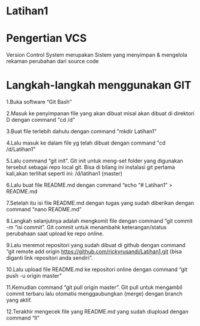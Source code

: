 # Latihan1

# Pengertian VCS

Version Control System merupakan Sistem yang menyimpan & mengelola rekaman perubahan dari source code
 
# Langkah-langkah menggunakan GIT

1.Buka software “Git Bash”

2.Masuk ke penyimpanan file yang akan dibuat misal akan dibuat di direktori D dengan command "cd /d”

3.Buat file terlebih dahulu dengan command "mkdir Latihan1"

4.Lalu masuk ke dalam file yg telah dibuat dengan command "cd /d/Latihan1"

5.Lalu command “git init”. Git init untuk meng-set folder yang digunakan tersebut sebagai repo local git. Bisa di bilang ini instalasi git pertama kali,akan terlihat seperti ini: /d/latihan1 (master)

6.Lalu buat file README.md dengan command “echo “# Latihan1” > README.md

7.Setelah itu isi file README.md dengan tugas yang sudah diberikan dengan command “nano README.md”

8.Langkah selanjutnya adalah mengkomit file dengan command “git commit -m “isi commit”. Git commit untuk menambahk keterangan/status perubahaan saat upload ke repo online.

9.Lalu meremot repositori yang sudah dibuat di github dengan command “git remote add origin https://github.com/rickyrusandi/Latihan1.git (bisa diganti link repositori anda sendiri”.

10.Lalu upload file README.md ke repositori online dengan command “git push -u origin master”

11.Kemudian command “git pull origin master”. Git pull untuk mengambil commit terbaru lalu otomatis menggaubungkan (merge) dengan branch yang aktif.

12.Terakhir mengecek file yang README.md yang sudah diupload dengan command “ll”
